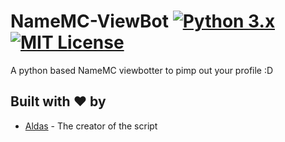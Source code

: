 # NameMC-ViewBot [![Python 3.x](https://img.shields.io/badge/PYTHON-3.X-blueviolet?style=for-the-badge)](http://www.python.org/download/) [![MIT License](https://img.shields.io/badge/LICENSE-MIT-brightgreen?style=for-the-badge)](https://github.com/AXDZ/NameMC-ViewBot/blob/master/LICENSE)
A python based NameMC viewbotter to pimp out your profile :D
## Built with ❤️ by

* [Aldas](https://github.com/AXDZ) - The creator of the script
